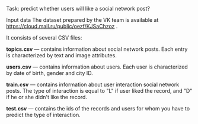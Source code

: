Task: predict whether users will like a social network post?

Input data
The dataset prepared by the VK team is available at https://cloud.mail.ru/public/oezf/KJSaChzoz .

It consists of several CSV files:

**topics.csv** — contains information about social network posts. Each entry is characterized by text and image attributes.

**users.csv** — contains information about users. Each user is characterized by date of birth, gender and city ID.

**train.csv** — contains information about user interaction social network posts. The type of interaction is equal to "L" if user liked the record, and "D" if he or she didn't like the record.

**test.csv** — contains the ids of the records and users for whom you have to predict the type of interaction.
